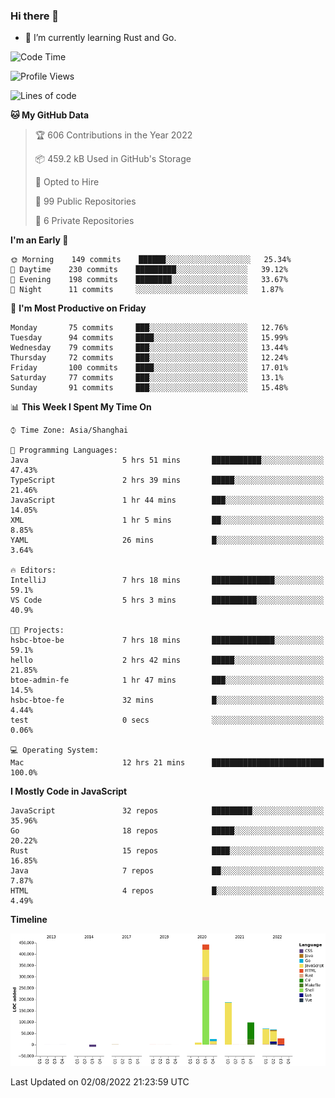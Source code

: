 ### Hi there 👋

- 🌱 I’m currently learning Rust and Go.

<!--START_SECTION:waka-->
![Code Time](http://img.shields.io/badge/Code%20Time-637%20hrs%2025%20mins-blue)

![Profile Views](http://img.shields.io/badge/Profile%20Views-0-blue)

![Lines of code](https://img.shields.io/badge/From%20Hello%20World%20I%27ve%20Written-923%20Thousand%20lines%20of%20code-blue)

**🐱 My GitHub Data** 

> 🏆 606 Contributions in the Year 2022
 > 
> 📦 459.2 kB Used in GitHub's Storage 
 > 
> 💼 Opted to Hire
 > 
> 📜 99 Public Repositories 
 > 
> 🔑 6 Private Repositories  
 > 
**I'm an Early 🐤** 

```text
🌞 Morning    149 commits    ██████░░░░░░░░░░░░░░░░░░░   25.34% 
🌆 Daytime    230 commits    █████████░░░░░░░░░░░░░░░░   39.12% 
🌃 Evening    198 commits    ████████░░░░░░░░░░░░░░░░░   33.67% 
🌙 Night      11 commits     ░░░░░░░░░░░░░░░░░░░░░░░░░   1.87%

```
📅 **I'm Most Productive on Friday** 

```text
Monday       75 commits     ███░░░░░░░░░░░░░░░░░░░░░░   12.76% 
Tuesday      94 commits     ████░░░░░░░░░░░░░░░░░░░░░   15.99% 
Wednesday    79 commits     ███░░░░░░░░░░░░░░░░░░░░░░   13.44% 
Thursday     72 commits     ███░░░░░░░░░░░░░░░░░░░░░░   12.24% 
Friday       100 commits    ████░░░░░░░░░░░░░░░░░░░░░   17.01% 
Saturday     77 commits     ███░░░░░░░░░░░░░░░░░░░░░░   13.1% 
Sunday       91 commits     ███░░░░░░░░░░░░░░░░░░░░░░   15.48%

```


📊 **This Week I Spent My Time On** 

```text
⌚︎ Time Zone: Asia/Shanghai

💬 Programming Languages: 
Java                     5 hrs 51 mins       ███████████░░░░░░░░░░░░░░   47.43% 
TypeScript               2 hrs 39 mins       █████░░░░░░░░░░░░░░░░░░░░   21.46% 
JavaScript               1 hr 44 mins        ███░░░░░░░░░░░░░░░░░░░░░░   14.05% 
XML                      1 hr 5 mins         ██░░░░░░░░░░░░░░░░░░░░░░░   8.85% 
YAML                     26 mins             █░░░░░░░░░░░░░░░░░░░░░░░░   3.64%

🔥 Editors: 
IntelliJ                 7 hrs 18 mins       ██████████████░░░░░░░░░░░   59.1% 
VS Code                  5 hrs 3 mins        ██████████░░░░░░░░░░░░░░░   40.9%

🐱‍💻 Projects: 
hsbc-btoe-be             7 hrs 18 mins       ██████████████░░░░░░░░░░░   59.1% 
hello                    2 hrs 42 mins       █████░░░░░░░░░░░░░░░░░░░░   21.85% 
btoe-admin-fe            1 hr 47 mins        ███░░░░░░░░░░░░░░░░░░░░░░   14.5% 
hsbc-btoe-fe             32 mins             █░░░░░░░░░░░░░░░░░░░░░░░░   4.44% 
test                     0 secs              ░░░░░░░░░░░░░░░░░░░░░░░░░   0.06%

💻 Operating System: 
Mac                      12 hrs 21 mins      █████████████████████████   100.0%

```

**I Mostly Code in JavaScript** 

```text
JavaScript               32 repos            █████████░░░░░░░░░░░░░░░░   35.96% 
Go                       18 repos            █████░░░░░░░░░░░░░░░░░░░░   20.22% 
Rust                     15 repos            ████░░░░░░░░░░░░░░░░░░░░░   16.85% 
Java                     7 repos             ██░░░░░░░░░░░░░░░░░░░░░░░   7.87% 
HTML                     4 repos             █░░░░░░░░░░░░░░░░░░░░░░░░   4.49%

```


**Timeline**

![Chart not found](https://raw.githubusercontent.com/elton/elton/main/charts/bar_graph.png) 


 Last Updated on 02/08/2022 21:23:59 UTC
<!--END_SECTION:waka-->

<!--
**elton/elton** is a ✨ _special_ ✨ repository because its `README.md` (this file) appears on your GitHub profile.

Here are some ideas to get you started:

- 🔭 I’m currently working on ...
- 🌱 I’m currently learning ...
- 👯 I’m looking to collaborate on ...
- 🤔 I’m looking for help with ...
- 💬 Ask me about ...
- 📫 How to reach me: ...
- 😄 Pronouns: ...
- ⚡ Fun fact: ...
-->
